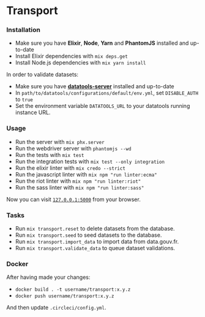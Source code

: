 # Transport

### Installation

  * Make sure you have **Elixir**, **Node**, **Yarn** and **PhantomJS** installed and up-to-date
  * Install Elixir dependencies with `mix deps.get`
  * Install Node.js dependencies with `mix yarn install`

In order to validate datasets:

  * Make sure you have [**datatools-server**](http://conveyal-data-tools.readthedocs.io/en/dev/) installed and up-to-date
  * In `path/to/datatools/configurations/default/env.yml`, set `DISABLE_AUTH` to `true`
  * Set the environment variable `DATATOOLS_URL` to your datatools running instance URL.

### Usage

  * Run the server with `mix phx.server`
  * Run the webdriver server with `phantomjs --wd`
  * Run the tests with `mix test`
  * Run the integration tests with `mix test --only integration`
  * Run the elixir linter with `mix credo --strict`
  * Run the javascript linter with `mix npm "run linter:ecma"`
  * Run the riot linter with `mix npm "run linter:riot"`
  * Run the sass linter with `mix npm "run linter:sass"`

Now you can visit [`127.0.0.1:5000`](http://127.0.0.1:5000) from your browser.

### Tasks

  * Run `mix transport.reset` to delete datasets from the database.
  * Run `mix transport.seed` to seed datasets to the database.
  * Run `mix transport.import_data` to import data from data.gouv.fr.
  * Run `mix transport.validate_data` to queue dataset validations.

### Docker

  After having made your changes:

  * `docker build . -t username/transport:x.y.z`
  * `docker push username/transport:x.y.z`

  And then update `.circleci/config.yml`.
